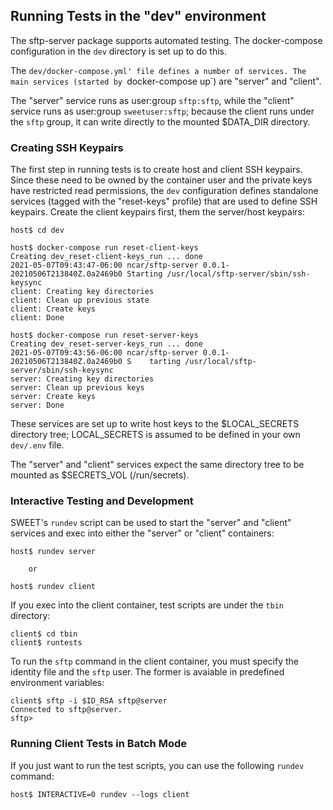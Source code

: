 ## Running Tests in the "dev" environment

The sftp-server package supports automated testing. The docker-compose
configuration in the `dev` directory is set up to do this.

The `dev/docker-compose.yml' file defines a number of services. The main
services (started by `docker-compose up`) are "server" and "client".

The "server" service runs as user:group `sftp:sftp`, while the "client" service
runs as user:group `sweetuser:sftp`; because the client runs under the `sftp`
group, it can write directly to the mounted $DATA_DIR directory.

### Creating SSH Keypairs

The first step in running tests is to create host and client SSH keypairs.
Since these need to be owned by the container user and the private keys have
restricted read permissions, the `dev` configuration defines standalone
services (tagged with the "reset-keys" profile) that are used to define
SSH keypairs. Create the client keypairs first, them the server/host keypairs:

    host$ cd dev
    
    host$ docker-compose run reset-client-keys
    Creating dev_reset-client-keys_run ... done
    2021-05-07T09:43:47-06:00 ncar/sftp-server 0.0.1-20210506T213840Z.0a2469b0 Starting /usr/local/sftp-server/sbin/ssh-keysync
    client: Creating key directories
    client: Clean up previous state
    client: Create keys
    client: Done
    
    host$ docker-compose run reset-server-keys
    Creating dev_reset-server-keys_run ... done
    2021-05-07T09:43:56-06:00 ncar/sftp-server 0.0.1-20210506T213840Z.0a2469b0 S    tarting /usr/local/sftp-server/sbin/ssh-keysync
    server: Creating key directories
    server: Clean up previous keys
    server: Create keys
    server: Done

These services are set up to write host keys to the $LOCAL_SECRETS directory
tree; LOCAL_SECRETS is assumed to be defined in your own `dev/.env` file.

The "server" and "client" services expect the same directory tree to be mounted
as $SECRETS_VOL (/run/secrets).

### Interactive Testing and Development

SWEET's `rundev` script can be used to start the "server" and "client" services
and exec into either the "server" or "client" containers:

    host$ rundev server

        or

    host$ rundev client

If you exec into the client container, test scripts are under the `tbin`
directory:

    client$ cd tbin
    client$ runtests

To run the `sftp` command in the client container, you must specify the
identity file and the `sftp` user. The former is avaiable in predefined
environment variables:

    client$ sftp -i $ID_RSA sftp@server
    Connected to sftp@server.
    sftp> 

### Running Client Tests in Batch Mode

If you just want to run the test scripts, you can use the following `rundev`
command:

    host$ INTERACTIVE=0 rundev --logs client

